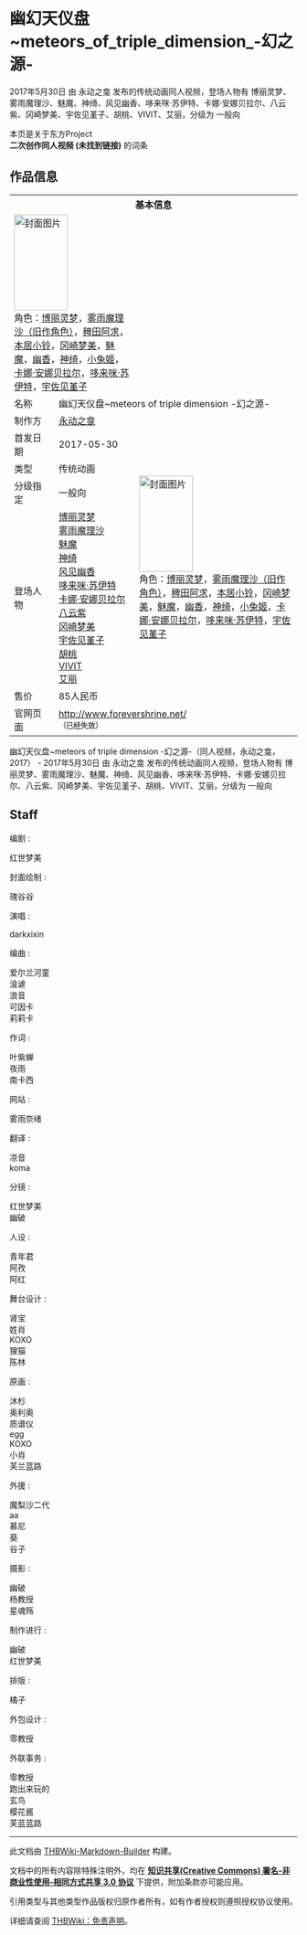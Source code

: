 # 幽幻天仪盘~meteors_of_triple_dimension_-幻之源-

<!-- source html: G:\repos\THBWiki-Markdown-Builder\THBWikiMarkdown\Temp\main\8\83\ns0%3A%E5%B9%BD%E5%B9%BB%E5%A4%A9%E4%BB%AA%E7%9B%98%7Emeteors_of_triple_dimension_-%E5%B9%BB%E4%B9%8B%E6%BA%90-.html -->

2017年5月30日 由 永动之龛  发布的传统动画同人视频，登场人物有 博丽灵梦、雾雨魔理沙、魅魔、神绮、风见幽香、哆来咪·苏伊特、卡娜·安娜贝拉尔、八云紫、冈崎梦美、宇佐见堇子、胡桃、VIVIT、艾丽，分级为 一般向

本页是关于东方Project  
 **二次创作同人视频 (未找到链接)** 的词条

## 作品信息

<table><tbody><tr><th colspan="3">基本信息</th></tr><tr><td class="cover-artwork-mobile" colspan="2"><a href="./文件-幽幻天仪盘~meteors_of_triple_dimension_-幻之源-封面.png.md" class="image" title="封面图片"><img alt="封面图片" src="https://upload.thwiki.cc/thumb/f/f9/%E5%B9%BD%E5%B9%BB%E5%A4%A9%E4%BB%AA%E7%9B%98~meteors_of_triple_dimension_-%E5%B9%BB%E4%B9%8B%E6%BA%90-%E5%B0%81%E9%9D%A2.png/94px-%E5%B9%BD%E5%B9%BB%E5%A4%A9%E4%BB%AA%E7%9B%98~meteors_of_triple_dimension_-%E5%B9%BB%E4%B9%8B%E6%BA%90-%E5%B0%81%E9%9D%A2.png" decoding="async" loading="lazy" width="94" height="168" srcset="https://upload.thwiki.cc/thumb/f/f9/%E5%B9%BD%E5%B9%BB%E5%A4%A9%E4%BB%AA%E7%9B%98~meteors_of_triple_dimension_-%E5%B9%BB%E4%B9%8B%E6%BA%90-%E5%B0%81%E9%9D%A2.png/142px-%E5%B9%BD%E5%B9%BB%E5%A4%A9%E4%BB%AA%E7%9B%98~meteors_of_triple_dimension_-%E5%B9%BB%E4%B9%8B%E6%BA%90-%E5%B0%81%E9%9D%A2.png 1.5x, https://upload.thwiki.cc/thumb/f/f9/%E5%B9%BD%E5%B9%BB%E5%A4%A9%E4%BB%AA%E7%9B%98~meteors_of_triple_dimension_-%E5%B9%BB%E4%B9%8B%E6%BA%90-%E5%B0%81%E9%9D%A2.png/189px-%E5%B9%BD%E5%B9%BB%E5%A4%A9%E4%BB%AA%E7%9B%98~meteors_of_triple_dimension_-%E5%B9%BB%E4%B9%8B%E6%BA%90-%E5%B0%81%E9%9D%A2.png 2x" data-file-width="2160" data-file-height="3840"></a><div class="cover-char">角色：<a href="./博丽灵梦.md" title="博丽灵梦">博丽灵梦</a>，<a href="./雾雨魔理沙（旧作角色）.md" title="雾雨魔理沙（旧作角色）">雾雨魔理沙（旧作角色）</a>，<a href="./稗田阿求.md" title="稗田阿求">稗田阿求</a>，<a href="./本居小铃.md" title="本居小铃">本居小铃</a>，<a href="./冈崎梦美.md" title="冈崎梦美">冈崎梦美</a>，<a href="./魅魔.md" title="魅魔">魅魔</a>，<a href="./幽香.md" title="幽香">幽香</a>，<a href="./神绮.md" title="神绮">神绮</a>，<a href="./小兔姬.md" title="小兔姬">小兔姬</a>，<a href="./卡娜·安娜贝拉尔.md" title="卡娜·安娜贝拉尔">卡娜·安娜贝拉尔</a>，<a href="./哆来咪·苏伊特.md" title="哆来咪·苏伊特">哆来咪·苏伊特</a>，<a href="./宇佐见堇子.md" title="宇佐见堇子">宇佐见堇子</a></div></td>
</tr><tr><td class="label">名称</td><td colspan="2"> 幽幻天仪盘~meteors of triple dimension -幻之源- </td></tr><tr><td class="label">制作方</td><td><a href="./永动之龛.md" title="永动之龛">永动之龛</a></td><td class="cover-artwork" rowspan="6" style="min-width:168px;"><a href="./文件-幽幻天仪盘~meteors_of_triple_dimension_-幻之源-封面.png.md" class="image" title="封面图片"><img alt="封面图片" src="https://upload.thwiki.cc/thumb/f/f9/%E5%B9%BD%E5%B9%BB%E5%A4%A9%E4%BB%AA%E7%9B%98~meteors_of_triple_dimension_-%E5%B9%BB%E4%B9%8B%E6%BA%90-%E5%B0%81%E9%9D%A2.png/94px-%E5%B9%BD%E5%B9%BB%E5%A4%A9%E4%BB%AA%E7%9B%98~meteors_of_triple_dimension_-%E5%B9%BB%E4%B9%8B%E6%BA%90-%E5%B0%81%E9%9D%A2.png" decoding="async" loading="lazy" width="94" height="168" srcset="https://upload.thwiki.cc/thumb/f/f9/%E5%B9%BD%E5%B9%BB%E5%A4%A9%E4%BB%AA%E7%9B%98~meteors_of_triple_dimension_-%E5%B9%BB%E4%B9%8B%E6%BA%90-%E5%B0%81%E9%9D%A2.png/142px-%E5%B9%BD%E5%B9%BB%E5%A4%A9%E4%BB%AA%E7%9B%98~meteors_of_triple_dimension_-%E5%B9%BB%E4%B9%8B%E6%BA%90-%E5%B0%81%E9%9D%A2.png 1.5x, https://upload.thwiki.cc/thumb/f/f9/%E5%B9%BD%E5%B9%BB%E5%A4%A9%E4%BB%AA%E7%9B%98~meteors_of_triple_dimension_-%E5%B9%BB%E4%B9%8B%E6%BA%90-%E5%B0%81%E9%9D%A2.png/189px-%E5%B9%BD%E5%B9%BB%E5%A4%A9%E4%BB%AA%E7%9B%98~meteors_of_triple_dimension_-%E5%B9%BB%E4%B9%8B%E6%BA%90-%E5%B0%81%E9%9D%A2.png 2x" data-file-width="2160" data-file-height="3840"></a><div class="cover-char">角色：<a href="./博丽灵梦.md" title="博丽灵梦">博丽灵梦</a>，<a href="./雾雨魔理沙（旧作角色）.md" title="雾雨魔理沙（旧作角色）">雾雨魔理沙（旧作角色）</a>，<a href="./稗田阿求.md" title="稗田阿求">稗田阿求</a>，<a href="./本居小铃.md" title="本居小铃">本居小铃</a>，<a href="./冈崎梦美.md" title="冈崎梦美">冈崎梦美</a>，<a href="./魅魔.md" title="魅魔">魅魔</a>，<a href="./幽香.md" title="幽香">幽香</a>，<a href="./神绮.md" title="神绮">神绮</a>，<a href="./小兔姬.md" title="小兔姬">小兔姬</a>，<a href="./卡娜·安娜贝拉尔.md" title="卡娜·安娜贝拉尔">卡娜·安娜贝拉尔</a>，<a href="./哆来咪·苏伊特.md" title="哆来咪·苏伊特">哆来咪·苏伊特</a>，<a href="./宇佐见堇子.md" title="宇佐见堇子">宇佐见堇子</a></div></td>
</tr><tr><td class="label">首发日期</td><td>2017-05-30</td></tr><tr><td class="label">类型</td><td>传统动画</td></tr><tr><td class="label">分级指定</td><td>一般向</td></tr><tr><td class="label">登场人物</td><td><a href="./博丽灵梦.md" title="博丽灵梦">博丽灵梦</a><br><a href="./雾雨魔理沙.md" title="雾雨魔理沙">雾雨魔理沙</a><br><a href="./魅魔.md" title="魅魔">魅魔</a><br><a href="./神绮.md" title="神绮">神绮</a><br><a href="./风见幽香.md" title="风见幽香">风见幽香</a><br><a href="./哆来咪·苏伊特.md" title="哆来咪·苏伊特">哆来咪·苏伊特</a><br><a href="./卡娜·安娜贝拉尔.md" title="卡娜·安娜贝拉尔">卡娜·安娜贝拉尔</a><br><a href="./八云紫.md" title="八云紫">八云紫</a><br><a href="./冈崎梦美.md" title="冈崎梦美">冈崎梦美</a><br><a href="./宇佐见堇子.md" title="宇佐见堇子">宇佐见堇子</a><br><a href="./胡桃.md" title="胡桃">胡桃</a><br><a href="./VIVIT.md" title="VIVIT">VIVIT</a><br><a href="./艾丽.md" title="艾丽">艾丽</a></td></tr><tr><td class="label">售价</td><td>85人民币</td></tr>
<tr><td class="label">官网页面</td><td colspan="2"><a rel="nofollow" class="external free" href="http://www.forevershrine.net/">http://www.forevershrine.net/</a><br><span style="font-family: sans-serif; cursor: default; color:#555; font-size: 0.8em; bottom: 0.1em; font-weight: bold;" title="连接到已经失效网页">（已经失效）</span></td></tr></tbody></table>

幽幻天仪盘~meteors of triple dimension -幻之源-（同人视频，永动之龛，2017） - 2017年5月30日 由 永动之龛  发布的传统动画同人视频，登场人物有 博丽灵梦、雾雨魔理沙、魅魔、神绮、风见幽香、哆来咪·苏伊特、卡娜·安娜贝拉尔、八云紫、冈崎梦美、宇佐见堇子、胡桃、VIVIT、艾丽，分级为 一般向

## Staff
编剧
: 

  
红世梦美
  

封面绘制
: 

  
瑰谷谷
  

演唱
: 

  
darkxixin
  

编曲
: 

  
爱尔兰河童  
湌谑  
浪音  
可因卡  
莉莉卡
  

作词
: 

  
叶紫蝉  
夜雨  
南卡西
  

网站
: 

  
雾雨奈绪
  

翻译
: 

  
凉音  
koma
  

分镜
: 

  
红世梦美  
幽破
  

人设
: 

  
青年君  
阿孜  
阿红
  

舞台设计
: 

  
肾宝  
姓肖  
KOXO  
狸猫  
陈林
  

原画
: 

  
沐杉  
奥利奥  
质谱仪  
egg  
KOXO  
小肖  
芙兰蓝路
  

外援
: 

  
魔梨沙二代  
aa  
慕尼  
葵  
谷子
  

摄影
: 

  
幽破  
杨教授  
星魂殇
  

制作进行
: 

  
幽破  
红世梦美
  

排版
: 

  
橘子
  

外包设计
: 

  
零教授
  

外联事务
: 

  
零教授  
跑出来玩的  
玄鸟  
樱花酱  
芙蓝蓝路
  
  
  

  





---

此文档由 [THBWiki-Markdown-Builder](https://github.com/Delsin-Yu/THBWiki-Markdown-Builder) 构建。

文档中的所有内容除特殊注明外，均在 [**知识共享(Creative Commons) 署名-非商业性使用-相同方式共享 3.0 协议**](https://creativecommons.org/licenses/by-sa/3.0/deed.zh-hans) 下提供，附加条款亦可能应用。

引用类型与其他类型作品版权归原作者所有，如有作者授权则遵照授权协议使用。

详细请查阅 [THBWiki：免责声明](https://thbwiki.cc/THBWiki:%E5%85%8D%E8%B4%A3%E5%A3%B0%E6%98%8E)。

